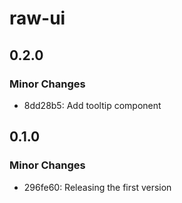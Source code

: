 # raw-ui

## 0.2.0

### Minor Changes

- 8dd28b5: Add tooltip component

## 0.1.0

### Minor Changes

- 296fe60: Releasing the first version
